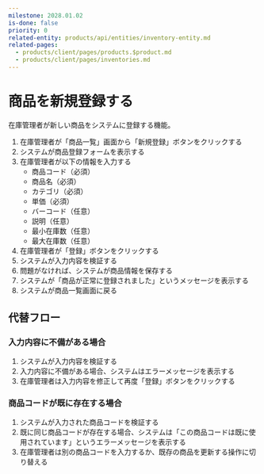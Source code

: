 ```yaml
---
milestone: 2028.01.02
is-done: false
priority: 0
related-entity: products/api/entities/inventory-entity.md
related-pages:
  - products/client/pages/products.$product.md
  - products/client/pages/inventories.md
---
```


# 商品を新規登録する

在庫管理者が新しい商品をシステムに登録する機能。

1. 在庫管理者が「商品一覧」画面から「新規登録」ボタンをクリックする
2. システムが商品登録フォームを表示する
3. 在庫管理者が以下の情報を入力する
   - 商品コード（必須）
   - 商品名（必須）
   - カテゴリ（必須）
   - 単価（必須）
   - バーコード（任意）
   - 説明（任意）
   - 最小在庫数（任意）
   - 最大在庫数（任意）
4. 在庫管理者が「登録」ボタンをクリックする
5. システムが入力内容を検証する
6. 問題がなければ、システムが商品情報を保存する
7. システムが「商品が正常に登録されました」というメッセージを表示する
8. システムが商品一覧画面に戻る

## 代替フロー

### 入力内容に不備がある場合

1. システムが入力内容を検証する
2. 入力内容に不備がある場合、システムはエラーメッセージを表示する
3. 在庫管理者は入力内容を修正して再度「登録」ボタンをクリックする

### 商品コードが既に存在する場合

1. システムが入力された商品コードを検証する
2. 既に同じ商品コードが存在する場合、システムは「この商品コードは既に使用されています」というエラーメッセージを表示する
3. 在庫管理者は別の商品コードを入力するか、既存の商品を更新する操作に切り替える

